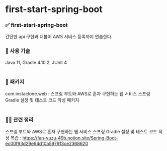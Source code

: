 # first-start-spring-boot

### ✅ first-start-spring-boot
간단한 api 구현과 더불어 AWS 서비스 등록까지 연습한다.

### 🔧 사용 기술
Java 11, Gradle 4.10.2, JUnit 4 <br></br>

### 📁 패키지
com.instaclone.web : 스프링 부트와 AWS로 혼자 구현하는 웹 서비스 스프링 Gradle 설정 및 테스트 코드 작성 패키지 <br></br>

### 👨‍💻 관련 정리
스프링 부트와 AWS로 혼자 구현하는 웹 서비스 스프링 Gradle 설정 및 테스트 코드 작성 복습 : https://fan-yuzu-49b.notion.site/Spring-Boot-ec00f93d29e64d10a597913ce2368620 <br></br>

